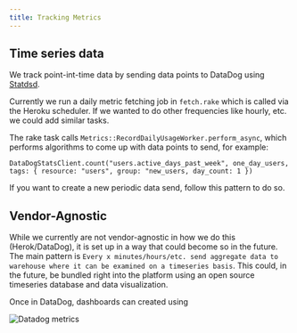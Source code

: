 ```yaml
---
title: Tracking Metrics
---
```


## Time series data

We track point-int-time data by sending data points to DataDog using
[Statdsd](https://github.com/DataDog/dogstatsd-ruby).

Currently we run a daily metric fetching job in `fetch.rake` which is called via
the Heroku scheduler. If we wanted to do other frequencies like hourly, etc. we
could add similar tasks.

The rake task calls `Metrics::RecordDailyUsageWorker.perform_async`, which
performs algorithms to come up with data points to send, for example:

```
DataDogStatsClient.count("users.active_days_past_week", one_day_users, tags: { resource: "users", group: "new_users, day_count: 1 })
```

If you want to create a new periodic data send, follow this pattern to do so.

## Vendor-Agnostic

While we currently are not vendor-agnostic in how we do this (Herok/DataDog), it
is set up in a way that could become so in the future. The main pattern is
`Every x minutes/hours/etc. send aggregate data to warehouse where it can be examined on a timeseries basis`.
This could, in the future, be bundled right into the platform using an open
source timeseries database and data visualization.

Once in DataDog, dashboards can created using

![Datadog metrics](https://dev-to-uploads.s3.amazonaws.com/i/98rju6kzxeosf6m0jfhy.png)
